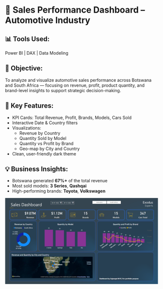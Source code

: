 # 🚗 Sales Performance Dashboard – Automotive Industry

## 📊 Tools Used:
Power BI | DAX | Data Modeling

## 🎯 Objective:
To analyze and visualize automotive sales performance across Botswana and South Africa — focusing on revenue, profit, product quantity, and brand-level insights to support strategic decision-making.

## 📌 Key Features:
- KPI Cards: Total Revenue, Profit, Brands, Models, Cars Sold
- Interactive Date & Country filters
- Visualizations:
  - Revenue by Country
  - Quantity Sold by Model
  - Quantity vs Profit by Brand
  - Geo-map by City and Country
- Clean, user-friendly dark theme

## 💡 Business Insights:
- Botswana generated **67%+** of the total revenue
- Most sold models: **3 Series**, **Qashqai**
- High-performing brands: **Toyota**, **Volkswagen**

![Dashboard Screenshot](./Sales_Dashboard.png)

